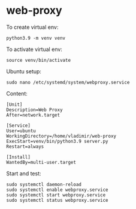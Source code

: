 # web-proxy

To create virtual env:
```
python3.9 -m venv venv
```

To activate virtual env:
```
source venv/bin/activate
```

Ubuntu setup:
```shell
sudo nano /etc/systemd/system/webproxy.service
```

Content:
```shell
[Unit]
Description=Web Proxy
After=network.target

[Service]
User=ubuntu
WorkingDirectory=/home/vladimir/web-proxy
ExecStart=venv/bin/python3.9 server.py
Restart=always

[Install]
WantedBy=multi-user.target
```

Start and test:
```shell
sudo systemctl daemon-reload
sudo systemctl enable webproxy.service
sudo systemctl start webproxy.service
sudo systemctl status webproxy.service
```